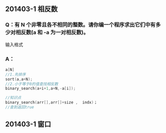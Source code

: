 ## 201403-1 相反数

### Q：有 N 个非零且各不相同的整数。请你编一个程序求出它们中有多少对相反数(a 和 -a 为一对相反数)。

输入格式

### A：

```c++
a[N]
//1.先排序
sort(a,a+N);
//2.小于等于0的值查找相反数
binary_search(a+i+1,a+N,-a[i]);


```

```c++
//知识点
binary_search(arr[],arr[]+size ,  indx)；
//查到返回true
```

## 201403-1 窗口



